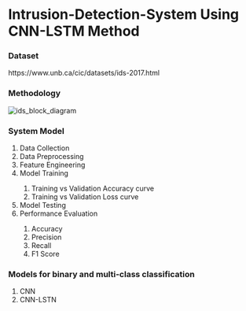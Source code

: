 # Intrusion-Detection-System Using CNN-LSTM Method

<h3>Dataset</h3>
<href> https://www.unb.ca/cic/datasets/ids-2017.html</href>

<h3>Methodology</h3>


![ids_block_diagram](https://github.com/ghemosudinesh/Intrusion-Detection-System/assets/39492571/0b912c09-72d3-4c0d-8868-90fb467494e5)

<h3>System Model</h3>
<ol>
  <li>Data Collection</li>
  <li>Data Preprocessing</li>
  <li>Feature Engineering</li>
  <li>Model Training</li>
    <ol>
      <li>Training vs Validation Accuracy curve</li>
      <li>Training vs Validation Loss curve</li>
    </ol>      
  <li>Model Testing</li>
  <li>Performance Evaluation</li>
    <ol>
      <li>Accuracy</li>
      <li>Precision</li>
      <li>Recall</li>
      <li>F1 Score</li>
    </ol>
</ol>

<h3> Models for binary and multi-class classification</h3>
  <ol> 
    <li>CNN</li>
    <li>CNN-LSTN</li>
  </ol>
  

